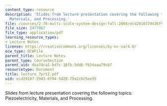 ```yaml
---
content_type: resource
description: 'Slides from lecture presentation covering the following topics: Piezoelectricity,
  Materials, and Processing.'
file: /courses/2-76-multi-scale-system-design-fall-2004/ecd2810729436f945d2879a2c8c5ee95_lecture_7prt2.pdf
file_size: 2477067
file_type: application/pdf
learning_resource_types:
- Lecture Notes
license: https://creativecommons.org/licenses/by-nc-sa/4.0/
ocw_type: OCWFile
parent_title: Lecture Notes
parent_type: CourseSection
parent_uid: dba74ca1-bd7c-18fb-5dd6-f634aaa79cb7
resourcetype: Document
title: lecture_7prt2.pdf
uid: ecd28107-2943-6f94-5d28-79a2c8c5ee95
---
```

Slides from lecture presentation covering the following topics: Piezoelectricity, Materials, and Processing.